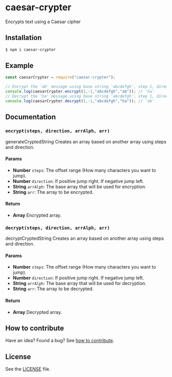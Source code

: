 # caesar-crypter

Encrypts text using a Caesar cipher

## Installation

```sh
$ npm i caesar-crypter
```

## Example

```js
const caesarCrypter = require("caesar-crypter");

// Encrypt the 'ab' message using base string 'abcdefgh', step 1, direction -1
console.log(caesarCrypter.encrypt(1,-1,"abcdefgh","ab")); // 'ha'
// Decrypt the 'ha' message using base string 'abcdefgh', step 1, direction -1
console.log(caesarCrypter.decrypt(1,-1,"abcdefgh","ha")); // 'ab'

```

## Documentation

### `encrypt(steps, direction, arrAlph, arr)`
generateCryptedString
Creates an array based on another array using steps and direction.

#### Params
- **Number** `steps`: The offset range (How many characters you want to jump).
- **Number** `direction`: If positive jump right. If negative jump left.
- **String** `arrAlph`: The base array that will be used for encryption.
- **String** `arr`: The array to be encrypted.

#### Return
- **Array** Encrypted array.

### `decrypt(steps, direction, arrAlph, arr)`
decryptCryptedString
Creates an array based on another array using steps and direction.

#### Params
- **Number** `steps`: The offset range (How many characters you want to jump).
- **Number** `direction`: If positive jump right. If negative jump left.
- **String** `arrAlph`: The base array that will be used for decryption.
- **String** `arr`: The array to be decrypted.

#### Return
- **Array** Decrypted array.

## How to contribute
Have an idea? Found a bug? See [how to contribute][contributing].

## License
See the [LICENSE][license] file.

[license]: /LICENSE
[contributing]: /CONTRIBUTING.md
[docs]: /DOCUMENTATION.md
